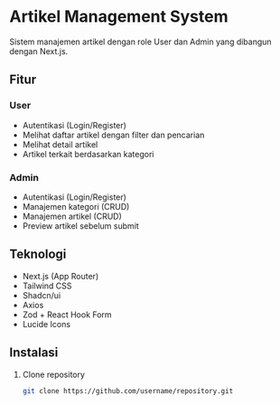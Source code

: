 # Artikel Management System

Sistem manajemen artikel dengan role User dan Admin yang dibangun dengan Next.js.

## Fitur

### User
- Autentikasi (Login/Register)
- Melihat daftar artikel dengan filter dan pencarian
- Melihat detail artikel
- Artikel terkait berdasarkan kategori

### Admin
- Autentikasi (Login/Register)
- Manajemen kategori (CRUD)
- Manajemen artikel (CRUD)
- Preview artikel sebelum submit

## Teknologi
- Next.js (App Router)
- Tailwind CSS
- Shadcn/ui
- Axios
- Zod + React Hook Form
- Lucide Icons

## Instalasi

1. Clone repository
   ```bash
   git clone https://github.com/username/repository.git